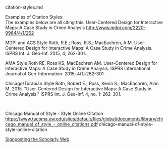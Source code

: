 citation-styles.md

Examples of Citation Styles:  
The examples below are all citing this: 
User-Centered Design for Interactive Maps: A Case Study in Crime Analysis
http://www.mdpi.com/2220-9964/4/1/262

MDPI and ACS Style
Roth, R.E.; Ross, K.S.; MacEachren, A.M.	User-Centered Design for Interactive Maps: A Case Study in Crime Analysis. ISPRS Int. J. Geo-Inf. 2015, 4, 262-301.

AMA Style
Roth RE, Ross KS, MacEachren AM. User-Centered Design for Interactive Maps: A Case Study in Crime Analysis. ISPRS International Journal of Geo-Information. 2015; 4(1):262-301.

Chicago/Turabian Style
Roth, Robert E.; Ross, Kevin S.; MacEachren, Alan M.	2015. "User-Centered Design for Interactive Maps: A Case Study in Crime Analysis." ISPRS Int. J. Geo-Inf. 4, no. 1: 262-301.

<br />

Chicago Manual of Style - Style Online Citation
https://www.tacoma.uw.edu/sites/default/files/global/documents/library/chicago_manual_of_style_-_online_citations.pdf
chicago-manual-of-style-style-online-citation

[Signposting the Scholarly Web](http://signposting.org/)  
